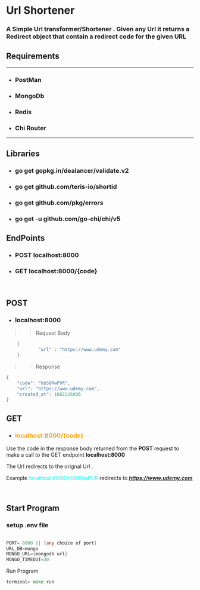 # Url Shortener

### A Simple Url transformer/Shortener . Given any Url it returns a Redirect object that contain a redirect code for the given URL

## Requirements
*** 

* ### PostMan
* ### MongoDb
* ### Redis
* ### Chi Router
***
## Libraries

* ### go get gopkg.in/dealancer/validate.v2
* ### go get github.com/teris-io/shortid

* ### go get github.com/pkg/errors

* ### go get -u github.com/go-chi/chi/v5


## EndPoints

* ###  POST localhost:8000
* ### GET localhost:8000/{code}

<br>

## POST 
* ### localhost:8000

>> Request Body 

```GO
    {
            "url" : "https://www.udemy.com"
    }
```

>> Response 

```GO
{
    "code": "hbS9RwPVR",
    "url": "https://www.udemy.com",
    "created_at": 1682226936
}
```
## GET
*  ### <span style="color:Orange">localhost:8000/{code}</span>

 Use the code in the response body returned from the **POST** request to make a call to the GET endpoint   **localhost:8000**

The Url redirects to the orignal Url .

Example 
 <span style="color:Aqua">localhost:8000/hbS9RwPVR</span>  redirects to ***https://www.udemy.com***

 <br>

 ## Start Program

### setup .env file
 

 ```GO

 PORT= 8000 || {any choice of port}
URL_DB=mongo
MONGO_URL={mongodb url}
MONGO_TIMEOUT=30

```

Run Program

```GO
terminal> make run
